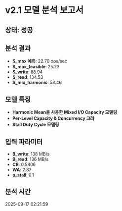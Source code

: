 # v2.1 모델 분석 보고서

## 상태: 성공

## 분석 결과
- **S_max 예측**: 22.70 ops/sec
- **S_max_feasible**: 25.23
- **S_write**: 88.94
- **S_read**: 134.53
- **S_mix_harmonic**: 53.46

## 모델 특징
- **Harmonic Mean을 사용한 Mixed I/O Capacity 모델링**
- **Per-Level Capacity & Concurrency 고려**
- **Stall Duty Cycle 모델링**

## 입력 파라미터
- **B_write**: 138 MB/s
- **B_read**: 136 MB/s
- **CR**: 0.5406
- **WA**: 2.87
- **p_stall**: 0.1

## 분석 시간
2025-09-17 02:21:59

